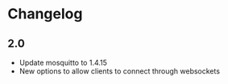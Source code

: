 # Changelog

## 2.0
- Update mosquitto to 1.4.15
- New options to allow clients to connect through websockets
